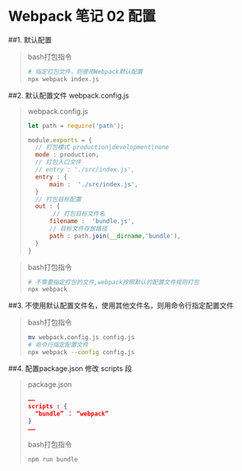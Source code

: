 # Webpack 笔记 02 配置
##1. 默认配置 
>bash打包指令
>``` Bash
># 指定打包文件，则使用Webpack默认配置
>npx webpack index.js
>```

##2. 默认配置文件 webpack.config.js
>webpack.config.js
>``` Javascript {class=line-numbers}
>let path = require('path');
>
>module.exports = {
>   // 打包模式 production|development|none
>   mode : production,
>   // 打包入口文件
>   // entry : './src/index.js',
>   entry : {
>       main :  './src/index.js',
>   }
>   // 打包目标配置
>   out : {
>        // 打包目标文件名
>       filename :  'bundle.js',
>       // 目标文件存放路径
>       path : path.join(__dirname,'bundle'),
>   }
>}
>```

>bash打包指令
>``` Bash
># 不需要指定打包的文件,webpack按照默认的配置文件规则打包
>npx webpack
>```

##3. 不使用默认配置文件名，使用其他文件名，则用命令行指定配置文件
>bash打包指令
>``` Bash
>mv webpack.config.js config.js
># 命令行指定配置文件
>npx webpack --config config.js
>```

##4. 配置package.json
修改 scripts 段
>package.json
>``` Json {class=line-numbers}
>……
>scripts : {
>   “bundle” ： “webpack”    
>}
>……
>```
>bash打包指令
>``` Bash
>npm run bundle
>```